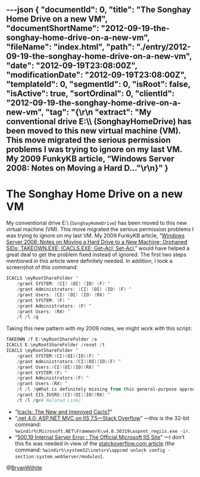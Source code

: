 ---json
{
  "documentId": 0,
  "title": "The Songhay Home Drive on a new VM",
  "documentShortName": "2012-09-19-the-songhay-home-drive-on-a-new-vm",
  "fileName": "index.html",
  "path": "./entry/2012-09-19-the-songhay-home-drive-on-a-new-vm",
  "date": "2012-09-19T23:08:00Z",
  "modificationDate": "2012-09-19T23:08:00Z",
  "templateId": 0,
  "segmentId": 0,
  "isRoot": false,
  "isActive": true,
  "sortOrdinal": 0,
  "clientId": "2012-09-19-the-songhay-home-drive-on-a-new-vm",
  "tag": "{\r\n  \"extract\": \"My conventional drive E:\\\\ (SonghayHomeDrive) has been moved to this new virtual machine (VM). This move migrated the serious permission problems I was trying to ignore on my last VM. My 2009 FunkyKB article, “Windows Server 2008: Notes on Moving a Hard D...\"\r\n}"
}
---

# The Songhay Home Drive on a new VM

My conventional drive E:\ (`SonghayHomeDrive`) has been moved to this new virtual machine (VM). This move migrated the serious permission problems I was trying to ignore on my last VM. My 2009 FunkyKB article, “[Windows Server 2008: Notes on Moving a Hard Drive to a New Machine; Orphaned SIDs; TAKEOWN.EXE; ICACLS.EXE; Get-Acl; Set-Acl](http://songhaysystem.com/kb/number/2076072285/subject/winos),” would have helped a great deal to get the problem fixed instead of ignored. The first two steps mentioned in this article were definitely needed. In addition, I took a screenshot of this command:

```powershell
ICACLS \myRootShareFolder ^
    /grant SYSTEM: (CI) (OI) (IO) (F) ^
    /grant Administrators: (CI) (OI) (IO) (F) ^
    /grant Users: (CI) (OI) (IO) (RX) ^
    /grant SYSTEM: (F) ^
    /grant Administrators: (F) ^
    /grant Users: (RX) ^
    /t /l /q
```

Taking this new pattern with my 2009 notes, we might work with this script:

```powershell
TAKEOWN /f E:\myRootShareFolder /a
ICACLS E:\myRootShareFolder /reset /t
ICACLS \myRootShareFolder ^
    /grant SYSTEM:(CI)(OI)(IO)(F) ^
    /grant Administrators:(CI)(OI)(IO)(F) ^
    /grant Users:(CI)(OI)(IO)(RX) ^
    /grant SYSTEM:(F) ^
    /grant Administrators:(F) ^
    /grant Users:(RX) ^
    /t /l /qWhat is definitely missing from this general-purpose approach is some support for that conventional Internet Information Server (IIS) User—let’s take the one for IIS 7.x:ICACLS \myRootShareFolder\myCustomWebRoot ^
    /grant IIS_IUSRS:(CI)(OI)(IO)(RX) ^
    /t /l /q## Related Links
```

* “[Icacls: The New and Improved Cacls?](http://www.windowsitpro.com/article/permissions/icacls-the-new-and-improved-cacls-)”
* “[.net 4.0: ASP.NET MVC on IIS 7.5—Stack Overflow](http://stackoverflow.com/questions/2374957/asp-net-mvc-on-iis-7-5)” —this is the 32-bit command: `%windir%\Microsoft.NET\Framework\v4.0.30319\aspnet_regiis.exe -ir`.
* “[500.19 Internal Server Error : The Official Microsoft IIS Site](http://forums.iis.net/t/1179352.aspx)” —I don’t this fix was needed in view of the [statckoverflow.com article](http://stackoverflow.com/questions/2374957/asp-net-mvc-on-iis-7-5) (the command: `%windir%\system32\inetsrv\appcmd unlock config -section:system.webServer/modules`).

@[BryanWilhite](https://twitter.com/BryanWilhite)
